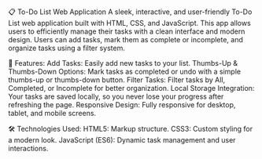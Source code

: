 📋 To-Do List Web Application
A sleek, interactive, and user-friendly To-Do List web application built with HTML, CSS, and JavaScript. This app allows users to efficiently manage their tasks with a clean interface and modern design. Users can add tasks, mark them as complete or incomplete, and organize tasks using a filter system.

🚀 Features:
Add Tasks: Easily add new tasks to your list.
Thumbs-Up & Thumbs-Down Options: Mark tasks as completed or undo with a simple thumbs-up or thumbs-down button.
Filter Tasks: Filter tasks by All, Completed, or Incomplete for better organization.
Local Storage Integration: Your tasks are saved locally, so you never lose your progress after refreshing the page.
Responsive Design: Fully responsive for desktop, tablet, and mobile screens.

🛠️ Technologies Used:
HTML5: Markup structure.
CSS3: Custom styling for a modern look.
JavaScript (ES6): Dynamic task management and user interactions.


